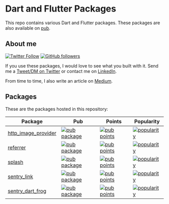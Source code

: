 # Dart and Flutter Packages

This repo contains various Dart and Flutter packages.
These packages are also available on [pub](https://pub.dev/publishers/uekoetter.dev/packages).

## About me

[![Twitter Follow](https://img.shields.io/twitter/follow/ue_man?style=social)](https://twitter.com/ue_man)
[![GitHub followers](https://img.shields.io/github/followers/ueman?style=social)](https://github.com/ueman)

If you use these packages, I would love to see what you built with it. Send me a [Tweet/DM on Twitter](https://twitter.com/ue_man) or contact me on [LinkedIn](https://www.linkedin.com/in/jonas-uekoetter).

From time to time, I also write an article on [Medium](https://medium.com/@jonasuekoetter).


<!-- 

## Issues

Please file any issues, bugs, or feature requests in the [main flutter
repo](https://github.com/flutter/flutter/issues/new/choose).
Issues pertaining to this repository are [labeled
"package"](https://github.com/flutter/flutter/issues?q=is%3Aopen+is%3Aissue+label%3Apackage).

## Contributing

If you wish to contribute a new package to the Flutter ecosystem, please
see the documentation for [developing packages](https://flutter.dev/to/develop-packages). You can store
your package source code in any GitHub repository (the present repo is only
intended for packages developed by the core Flutter team). Once your package
is ready you can [publish](https://flutter.dev/to/develop-packages#publish)
to the [pub repository](https://pub.dev/).

If you wish to contribute a change to any of the existing packages in this repo,
please review our [contribution guide](https://github.com/flutter/packages/blob/main/CONTRIBUTING.md),
and send a [pull request](https://github.com/flutter/packages/pulls).

-->

## Packages

These are the packages hosted in this repository:

| Package                                       | Pub                                                                                                                  | Points                                                                                                                     | Popularity                                                                                                                     |
| --------------------------------------------- | -------------------------------------------------------------------------------------------------------------------- | -------------------------------------------------------------------------------------------------------------------------- | ------------------------------------------------------------------------------------------------------------------------------ |
| [http_image_provider](./http_image_provider/) | [![pub package](https://img.shields.io/pub/v/http_image_provider.svg)](https://pub.dev/packages/http_image_provider) | [![pub points](https://img.shields.io/pub/points/http_image_provider)](https://pub.dev/packages/http_image_provider/score) | [![popularity](https://img.shields.io/pub/popularity/http_image_provider)](https://pub.dev/packages/http_image_provider/score) |
| [referrer](./referrer/)                       | [![pub package](https://img.shields.io/pub/v/referrer.svg)](https://pub.dev/packages/referrer)                       | [![pub points](https://img.shields.io/pub/points/referrer)](https://pub.dev/packages/referrer/score)                       | [![popularity](https://img.shields.io/pub/popularity/referrer)](https://pub.dev/packages/referrer/score)                       |
| [splash](./splash/)                           | [![pub package](https://img.shields.io/pub/v/splash.svg)](https://pub.dev/packages/splash)                           | [![pub points](https://img.shields.io/pub/points/splash)](https://pub.dev/packages/splash/score)                           | [![popularity](https://img.shields.io/pub/popularity/splash)](https://pub.dev/packages/splash/score)                           |
| [sentry_link](./sentry_link/)                 | [![pub package](https://img.shields.io/pub/v/sentry_link.svg)](https://pub.dev/packages/sentry_link)                 | [![pub points](https://img.shields.io/pub/points/sentry_link)](https://pub.dev/packages/sentry_link/score)                 | [![popularity](https://img.shields.io/pub/popularity/sentry_link)](https://pub.dev/packages/sentry_link/score)                 |
| [sentry_dart_frog](./sentry_dart_frog/)       | [![pub package](https://img.shields.io/pub/v/sentry_dart_frog.svg)](https://pub.dev/packages/sentry_dart_frog)       | [![pub points](https://img.shields.io/pub/points/sentry_dart_frog)](https://pub.dev/packages/sentry_dart_frog/score)       | [![popularity](https://img.shields.io/pub/popularity/sentry_dart_frog)](https://pub.dev/packages/sentry_dart_frog/score)       |
